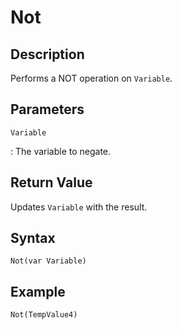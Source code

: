 # Not

## Description
Performs a NOT operation on `Variable`.

## Parameters
`Variable`

:   The variable to negate.

## Return Value
Updates `Variable` with the result.

## Syntax
```
Not(var Variable)
```

## Example
```
Not(TempValue4)
```
